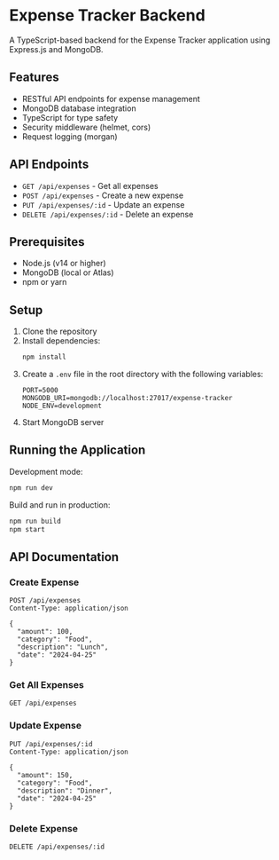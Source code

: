 # Expense Tracker Backend

A TypeScript-based backend for the Expense Tracker application using Express.js and MongoDB.

## Features

- RESTful API endpoints for expense management
- MongoDB database integration
- TypeScript for type safety
- Security middleware (helmet, cors)
- Request logging (morgan)

## API Endpoints

- `GET /api/expenses` - Get all expenses
- `POST /api/expenses` - Create a new expense
- `PUT /api/expenses/:id` - Update an expense
- `DELETE /api/expenses/:id` - Delete an expense

## Prerequisites

- Node.js (v14 or higher)
- MongoDB (local or Atlas)
- npm or yarn

## Setup

1. Clone the repository
2. Install dependencies:
   ```bash
   npm install
   ```
3. Create a `.env` file in the root directory with the following variables:
   ```
   PORT=5000
   MONGODB_URI=mongodb://localhost:27017/expense-tracker
   NODE_ENV=development
   ```
4. Start MongoDB server

## Running the Application

Development mode:

```bash
npm run dev
```

Build and run in production:

```bash
npm run build
npm start
```

## API Documentation

### Create Expense

```http
POST /api/expenses
Content-Type: application/json

{
  "amount": 100,
  "category": "Food",
  "description": "Lunch",
  "date": "2024-04-25"
}
```

### Get All Expenses

```http
GET /api/expenses
```

### Update Expense

```http
PUT /api/expenses/:id
Content-Type: application/json

{
  "amount": 150,
  "category": "Food",
  "description": "Dinner",
  "date": "2024-04-25"
}
```

### Delete Expense

```http
DELETE /api/expenses/:id
```
